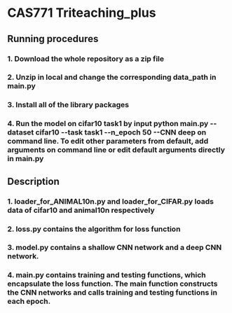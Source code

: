 # CAS771 Triteaching_plus
## Running procedures
### 1. Download the whole repository as a zip file
### 2. Unzip in local and change the corresponding data_path in main.py
### 3. Install all of the library packages
### 4. Run the model on cifar10 task1 by input python main.py --dataset cifar10 --task task1 --n_epoch 50 --CNN deep on command line. To edit other parameters from default, add arguments on command line or edit default arguments directly in main.py
## Description
### 1. loader_for_ANIMAL10n.py and loader_for_CIFAR.py loads data of cifar10 and animal10n respectively
### 2. loss.py contains the algorithm for loss function
### 3. model.py contains a shallow CNN network and a deep CNN network.
### 4. main.py contains training and testing functions, which encapsulate the loss function. The main function constructs the CNN networks and calls training and testing functions in each epoch.
